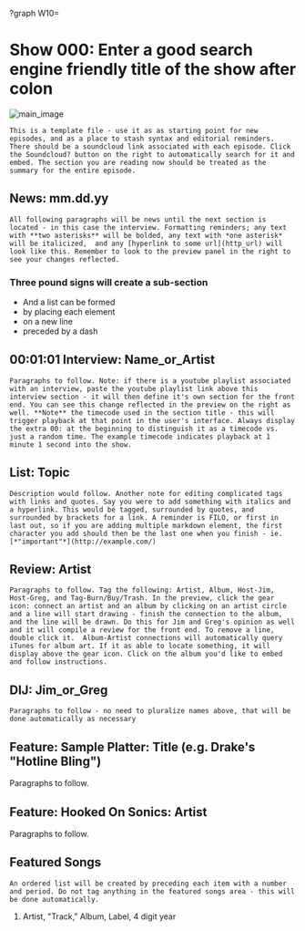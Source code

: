 ?graph W10=

# Show 000: Enter a good search engine friendly title of the show after colon

![_main_image_](logo.svg)

    This is a template file - use it as as starting point for new episodes, and as a place to stash syntax and editorial reminders. There should be a soundcloud link associated with each episode. Click the Soundcloud? button on the right to automatically search for it and embed. The section you are reading now should be treated as the summary for the entire episode.


## News: mm.dd.yy
    All following paragraphs will be news until the next section is located - in this case the interview. Formatting reminders; any text with **two asterisks** will be bolded, any text with *one asterisk* will be italicized,  and any [hyperlink to some url](http_url) will look like this. Remember to look to the preview panel in the right to see your changes reflected.

### Three pound signs will create a sub-section
- And a list can be formed
- by placing each element
- on a new line
- preceded by a dash


## 00:01:01 Interview: Name_or_Artist
    Paragraphs to follow. Note: if there is a youtube playlist associated with an interview, paste the youtube playlist link above this interview section - it will then define it's own section for the front end. You can see this change reflected in the preview on the right as well. **Note** the timecode used in the section title - this will trigger playback at that point in the user's interface. Always display the extra 00: at the beginning to distinguish it as a timecode vs. just a random time. The example timecode indicates playback at 1 minute 1 second into the show.


## List: Topic
    Description would follow. Another note for editing complicated tags with links and quotes. Say you were to add something with italics and a hyperlink. This would be tagged, surrounded by quotes, and surrounded by brackets for a link. A reminder is FILO, or first in last out, so if you are adding multiple markdown element, the first character you add should then be the last one when you finish - ie.  [*"important"*](http://example.com/)


## Review: Artist
    Paragraphs to follow. Tag the following: Artist, Album, Host-Jim, Host-Greg, and Tag-Burn/Buy/Trash. In the preview, click the gear icon: connect an artist and an album by clicking on an artist circle and a line will start drawing - finish the connection to the album, and the line will be drawn. Do this for Jim and Greg's opinion as well and it will compile a review for the front end. To remove a line, double click it.  Album-Artist connections will automatically query iTunes for album art. If it as able to locate something, it will display above the gear icon. Click on the album you'd like to embed and follow instructions.


## DIJ: Jim_or_Greg
    Paragraphs to follow - no need to pluralize names above, that will be done automatically as necessary

## Feature: Sample Platter: Title (e.g. Drake's "Hotline Bling")
Paragraphs to follow.

## Feature: Hooked On Sonics: Artist
Paragraphs to follow.

## Featured Songs
    An ordered list will be created by preceding each item with a number and period. Do not tag anything in the featured songs area - this will be done automatically.

1. Artist, "Track," Album, Label, 4 digit year
